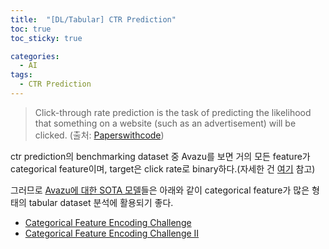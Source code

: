 ```yaml
---
title:  "[DL/Tabular] CTR Prediction"
toc: true
toc_sticky: true

categories:
  - AI
tags:
  - CTR Prediction
---
```


> Click-through rate prediction is the task of predicting the likelihood that something on a website (such as an advertisement) will be clicked.
> (출처: [Paperswithcode](https://paperswithcode.com/task/click-through-rate-prediction))

ctr prediction의 benchmarking dataset 중 Avazu를 보면 거의 모든 feature가 categorical feature이며, target은 click rate로 binary하다.(자세한 건 [여기](https://www.kaggle.com/competitions/avazu-ctr-prediction/overview) 참고)  

그러므로 [Avazu에 대한 SOTA 모델](https://paperswithcode.com/task/click-through-rate-prediction)들은 아래와 같이 categorical feature가 많은 형태의 tabular dataset 분석에 활용되기 좋다.

- [Categorical Feature Encoding Challenge](https://www.kaggle.com/c/cat-in-the-dat)
- [Categorical Feature Encoding Challenge II](https://www.kaggle.com/c/cat-in-the-dat-ii)
